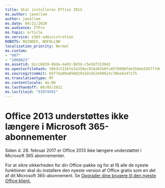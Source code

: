```yaml
---
title: Skal installeres Office 2013
ms.author: janellem
author: janellem
ms.date: 04/21/2020
ms.audience: ITPro
ms.topic: article
ms.service: o365-administration
ROBOTS: NOINDEX, NOFOLLOW
localization_priority: Normal
ms.custom:
- "907"
- "2000023"
ms.assetid: b1cc6839-6bda-4e63-9d3d-c5e3d7313042
ms.openlocfilehash: 5063c515bfe2a359ec916d82b0fc85f9090f4e359ee5457f7d007693b71f7a06
ms.sourcegitcommit: b5f7da89a650d2915dc652449623c78be6247175
ms.translationtype: MT
ms.contentlocale: da-DK
ms.lasthandoff: 08/05/2021
ms.locfileid: "53974591"
---
```

# <a name="office-2013-is-no-longer-supported-in-microsoft-365-subscriptions"></a>Office 2013 understøttes ikke længere i Microsoft 365-abonnementer

Siden d. 28. februar 2017 er Office 2013 ikke længere understøttet i Microsoft 365 abonnementer.
  
For at sikre sikkerheden for din Office-pakke og for at få alle de nyeste funktioner skal du installere den nyeste version af Office gratis som en del af dit Microsoft 365-abonnement. Se [Opgrader dine brugere til den nyeste Office klient.](https://docs.microsoft.com/microsoft-365/admin/setup/upgrade-users-to-latest-office-client)
  